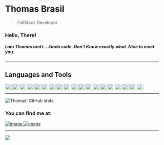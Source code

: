 # Thomas Brasil

> FullStack Developer

### Hello, There! 

##### I am Thomas and I... kinda code. Don't Know exactly what. Nice to meet you. 

---

## Languages and Tools

  <img align="left" width="21px" src="https://cdn.jsdelivr.net/gh/devicons/devicon@latest/icons/angularjs/angularjs-original.svg" />
  <img align="left" width="21px" src="https://cdn.jsdelivr.net/gh/devicons/devicon@latest/icons/azuredevops/azuredevops-original.svg" />         
  <img align="left" width="21px" src="https://cdn.jsdelivr.net/gh/devicons/devicon@latest/icons/bootstrap/bootstrap-original-wordmark.svg" />   
  <img align="left" width="21px" src="https://cdn.jsdelivr.net/gh/devicons/devicon@latest/icons/csharp/csharp-original.svg" />           
  <img align="left" width="21px" src="https://cdn.jsdelivr.net/gh/devicons/devicon@latest/icons/css3/css3-original-wordmark.svg" />          
  <img align="left" width="21px" src="https://cdn.jsdelivr.net/gh/devicons/devicon@latest/icons/dot-net/dot-net-original-wordmark.svg" />        
  <img align="left" width="21px" src="https://cdn.jsdelivr.net/gh/devicons/devicon@latest/icons/git/git-original-wordmark.svg" />
  <img align="left" width="21px" src="https://cdn.jsdelivr.net/gh/devicons/devicon@latest/icons/html5/html5-original-wordmark.svg" />        
  <img align="left" width="21px" src="https://cdn.jsdelivr.net/gh/devicons/devicon@latest/icons/ionic/ionic-original.svg" />        
  <img align="left" width="21px" src="https://cdn.jsdelivr.net/gh/devicons/devicon@latest/icons/javascript/javascript-original.svg" />        
  <img align="left" width="21px" src="https://cdn.jsdelivr.net/gh/devicons/devicon@latest/icons/microsoftsqlserver/microsoftsqlserver-original.svg" />        
  <img align="left" width="21px" src="https://cdn.jsdelivr.net/gh/devicons/devicon@latest/icons/nodejs/nodejs-original-wordmark.svg" />        
  <img align="left" width="21px" src="https://cdn.jsdelivr.net/gh/devicons/devicon@latest/icons/postgresql/postgresql-original-wordmark.svg" />        
  <img align="left" width="21px" src="https://cdn.jsdelivr.net/gh/devicons/devicon@latest/icons/rails/rails-original-wordmark.svg" />        
  <img align="left" width="21px" src="https://cdn.jsdelivr.net/gh/devicons/devicon@latest/icons/react/react-original-wordmark.svg" />        
  <img align="left" width="21px" src="https://cdn.jsdelivr.net/gh/devicons/devicon@latest/icons/ruby/ruby-original-wordmark.svg" />        
  <img align="left" width="21px" src="https://cdn.jsdelivr.net/gh/devicons/devicon@latest/icons/tailwindcss/tailwindcss-original.svg" />        
  <img align="left" width="21px" src="https://cdn.jsdelivr.net/gh/devicons/devicon@latest/icons/typescript/typescript-original.svg" />        
  <img align="left" width="21px" src="https://cdn.jsdelivr.net/gh/devicons/devicon@latest/icons/vuejs/vuejs-original-wordmark.svg" />
  <br />
          
---
                                       

![Thomas' GitHub stats](https://github-readme-stats.vercel.app/api?username=thomasbrasil46&show_icons=true&theme=great-gatsby)

### You can find me at:

[![image](https://img.shields.io/badge/LinkedIn-0077B5?style=for-the-badge&logo=linkedin&logoColor=white)  ](https://www.linkedin.com/in/thomas-brasil-973615167/) [![image](https://img.shields.io/badge/Gmail-D14836?style=for-the-badge&logo=gmail&logoColor=white)  ](mailto:thomasbrasilpb@gmail.com)

---

![](https://komarev.com/ghpvc/?username=thomasbrasil46&color=blue&style=flat)


